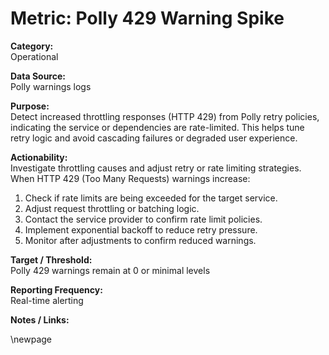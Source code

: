 # Metric: Polly 429 Warning Spike

**Category:**  
Operational

**Data Source:**  
Polly warnings logs

**Purpose:**  
Detect increased throttling responses (HTTP 429) from Polly retry policies, indicating the service or dependencies are rate-limited. This helps tune retry logic and avoid cascading failures or degraded user experience.

**Actionability:**  
Investigate throttling causes and adjust retry or rate limiting strategies. When HTTP 429 (Too Many Requests) warnings increase:

1. Check if rate limits are being exceeded for the target service.
2. Adjust request throttling or batching logic.
3. Contact the service provider to confirm rate limit policies.
4. Implement exponential backoff to reduce retry pressure.
5. Monitor after adjustments to confirm reduced warnings.

**Target / Threshold:**  
Polly 429 warnings remain at 0 or minimal levels

**Reporting Frequency:**  
Real-time alerting

**Notes / Links:**  

<!-- Leave the rest of this page blank -->
\newpage
